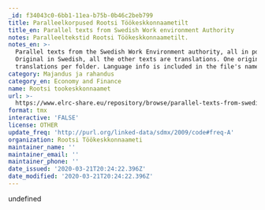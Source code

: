 ```yaml
---
_id: f34043c0-6bb1-11ea-b75b-0b46c2beb799
title: Paralleelkorpused Rootsi Töökeskkonnaametilt
title_en: Parallel texts from Swedish Work environment Authority
notes: Paralleeltekstid Rootsi Töökeskkonnaametilt.
notes_en: >-
  Parallel texts from the Swedish Work Environment authority, all in pdf format.
  Original in Swedish, all the other texts are translations. One original with
  translations per folder. Language info is included in the file's name.
category: Majandus ja rahandus
category_en: Economy and Finance
name: Rootsi tookeskkonnaamet
url: >-
  https://www.elrc-share.eu/repository/browse/parallel-texts-from-swedish-work-environment-authority-processed/6d39b3986d1b11e7b7d400155d0267069bec5b7998364ea5b17c8b96e42b39e3/
format: tmx
interactive: 'FALSE'
license: OTHER
update_freq: 'http://purl.org/linked-data/sdmx/2009/code#freq-A'
organization: Rootsi Töökeskkonnaameti
maintainer_name: ''
maintainer_email: ''
maintainer_phone: ''
date_issued: '2020-03-21T20:24:22.396Z'
date_modified: '2020-03-21T20:24:22.396Z'
---
```

undefined
